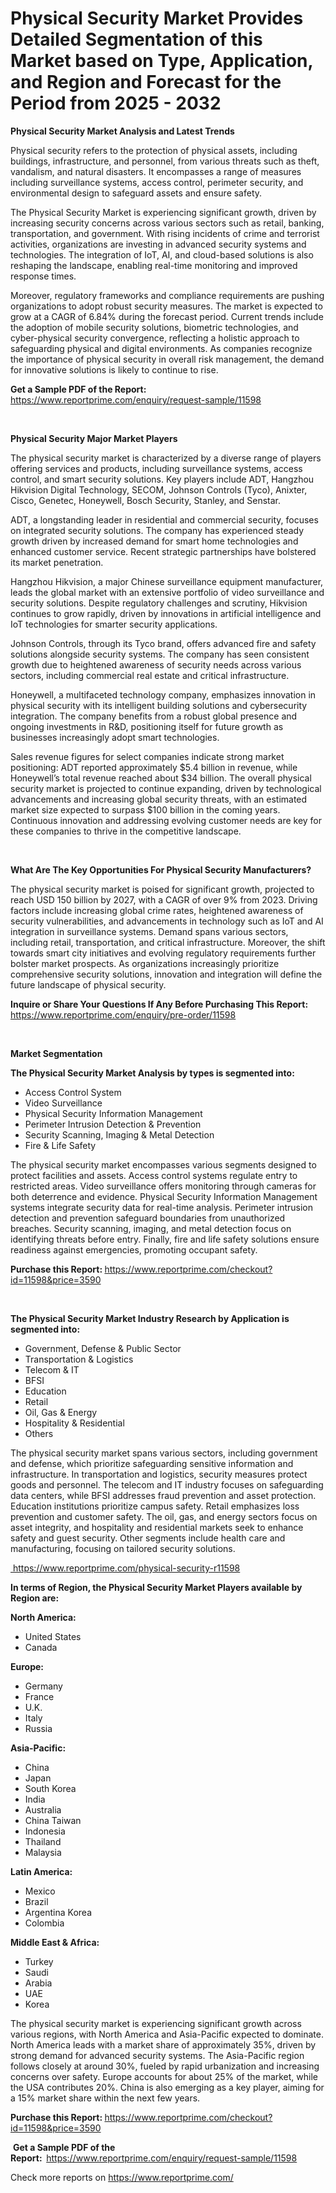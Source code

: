 <p><h1>Physical Security Market Provides Detailed Segmentation of this Market based on Type, Application, and Region and Forecast for the Period from 2025 - 2032</h1></p><p><strong>Physical Security Market Analysis and Latest Trends</strong></p>
<p><p>Physical security refers to the protection of physical assets, including buildings, infrastructure, and personnel, from various threats such as theft, vandalism, and natural disasters. It encompasses a range of measures including surveillance systems, access control, perimeter security, and environmental design to safeguard assets and ensure safety.</p><p>The Physical Security Market is experiencing significant growth, driven by increasing security concerns across various sectors such as retail, banking, transportation, and government. With rising incidents of crime and terrorist activities, organizations are investing in advanced security systems and technologies. The integration of IoT, AI, and cloud-based solutions is also reshaping the landscape, enabling real-time monitoring and improved response times.</p><p>Moreover, regulatory frameworks and compliance requirements are pushing organizations to adopt robust security measures. The market is expected to grow at a CAGR of 6.84% during the forecast period. Current trends include the adoption of mobile security solutions, biometric technologies, and cyber-physical security convergence, reflecting a holistic approach to safeguarding physical and digital environments. As companies recognize the importance of physical security in overall risk management, the demand for innovative solutions is likely to continue to rise.</p></p>
<p><strong>Get a Sample PDF of the Report:&nbsp;</strong> <a href="https://www.reportprime.com/enquiry/request-sample/11598?utm_campaign=3175&utm_medium=2&utm_source=Github&utm_content=ia&utm_term=21032025&utm_id=physical-security">https://www.reportprime.com/enquiry/request-sample/11598</a></p>
<p>&nbsp;</p>
<p><strong>Physical Security Major Market Players</strong></p>
<p><p>The physical security market is characterized by a diverse range of players offering services and products, including surveillance systems, access control, and smart security solutions. Key players include ADT, Hangzhou Hikvision Digital Technology, SECOM, Johnson Controls (Tyco), Anixter, Cisco, Genetec, Honeywell, Bosch Security, Stanley, and Senstar.</p><p>ADT, a longstanding leader in residential and commercial security, focuses on integrated security solutions. The company has experienced steady growth driven by increased demand for smart home technologies and enhanced customer service. Recent strategic partnerships have bolstered its market penetration.</p><p>Hangzhou Hikvision, a major Chinese surveillance equipment manufacturer, leads the global market with an extensive portfolio of video surveillance and security solutions. Despite regulatory challenges and scrutiny, Hikvision continues to grow rapidly, driven by innovations in artificial intelligence and IoT technologies for smarter security applications.</p><p>Johnson Controls, through its Tyco brand, offers advanced fire and safety solutions alongside security systems. The company has seen consistent growth due to heightened awareness of security needs across various sectors, including commercial real estate and critical infrastructure.</p><p>Honeywell, a multifaceted technology company, emphasizes innovation in physical security with its intelligent building solutions and cybersecurity integration. The company benefits from a robust global presence and ongoing investments in R&D, positioning itself for future growth as businesses increasingly adopt smart technologies.</p><p>Sales revenue figures for select companies indicate strong market positioning: ADT reported approximately $5.4 billion in revenue, while Honeywell’s total revenue reached about $34 billion. The overall physical security market is projected to continue expanding, driven by technological advancements and increasing global security threats, with an estimated market size expected to surpass $100 billion in the coming years. Continuous innovation and addressing evolving customer needs are key for these companies to thrive in the competitive landscape.</p></p>
<p>&nbsp;</p>
<p><strong>What Are The Key Opportunities For Physical Security Manufacturers?</strong></p>
<p><p>The physical security market is poised for significant growth, projected to reach USD 150 billion by 2027, with a CAGR of over 9% from 2023. Driving factors include increasing global crime rates, heightened awareness of security vulnerabilities, and advancements in technology such as IoT and AI integration in surveillance systems. Demand spans various sectors, including retail, transportation, and critical infrastructure. Moreover, the shift towards smart city initiatives and evolving regulatory requirements further bolster market prospects. As organizations increasingly prioritize comprehensive security solutions, innovation and integration will define the future landscape of physical security.</p></p>
<p><strong>Inquire or Share Your Questions If Any Before Purchasing This Report:</strong> <a href="https://www.reportprime.com/enquiry/pre-order/11598?utm_campaign=3175&utm_medium=2&utm_source=Github&utm_content=ia&utm_term=21032025&utm_id=physical-security">https://www.reportprime.com/enquiry/pre-order/11598</a></p>
<p>&nbsp;</p>
<p><strong>Market Segmentation</strong></p>
<p><strong>The Physical Security Market Analysis by types is segmented into:</strong></p>
<p><ul><li>Access Control System</li><li>Video Surveillance</li><li>Physical Security Information Management</li><li>Perimeter Intrusion Detection & Prevention</li><li>Security Scanning, Imaging & Metal Detection</li><li>Fire & Life Safety</li></ul></p>
<p><p>The physical security market encompasses various segments designed to protect facilities and assets. Access control systems regulate entry to restricted areas. Video surveillance offers monitoring through cameras for both deterrence and evidence. Physical Security Information Management systems integrate security data for real-time analysis. Perimeter intrusion detection and prevention safeguard boundaries from unauthorized breaches. Security scanning, imaging, and metal detection focus on identifying threats before entry. Finally, fire and life safety solutions ensure readiness against emergencies, promoting occupant safety.</p></p>
<p><strong>Purchase this Report:&nbsp;</strong><a href="https://www.reportprime.com/checkout?id=11598&price=3590&utm_campaign=3175&utm_medium=2&utm_source=Github&utm_content=ia&utm_term=21032025&utm_id=physical-security">https://www.reportprime.com/checkout?id=11598&price=3590</a></p>
<p>&nbsp;</p>
<p><strong>The Physical Security Market Industry Research by Application is segmented into:</strong></p>
<p><ul><li>Government, Defense & Public Sector</li><li>Transportation & Logistics</li><li>Telecom & IT</li><li>BFSI</li><li>Education</li><li>Retail</li><li>Oil, Gas & Energy</li><li>Hospitality & Residential</li><li>Others</li></ul></p>
<p><p>The physical security market spans various sectors, including government and defense, which prioritize safeguarding sensitive information and infrastructure. In transportation and logistics, security measures protect goods and personnel. The telecom and IT industry focuses on safeguarding data centers, while BFSI addresses fraud prevention and asset protection. Education institutions prioritize campus safety. Retail emphasizes loss prevention and customer safety. The oil, gas, and energy sectors focus on asset integrity, and hospitality and residential markets seek to enhance safety and guest security. Other segments include health care and manufacturing, focusing on tailored security solutions.</p></p>
<p><a href="https://www.reportprime.com/physical-security-r11598?utm_campaign=3175&utm_medium=2&utm_source=Github&utm_content=ia&utm_term=21032025&utm_id=physical-security">&nbsp;https://www.reportprime.com/physical-security-r11598</a></p>
<p><strong>In terms of Region, the Physical Security Market Players available by Region are:</strong></p>
<p>
    <p> <strong> North America: </strong>
        <ul>
            <li>United States</li>
            <li>Canada</li>
        </ul>
        </p> 
    <p> <strong> Europe: </strong>
        <ul>
            <li>Germany</li>
            <li>France</li>
            <li>U.K.</li>
            <li>Italy</li>
            <li>Russia</li>
        </ul>
        </p> 
    <p> <strong> Asia-Pacific: </strong>
        <ul>
            <li>China</li>
            <li>Japan</li>
            <li>South Korea</li>
            <li>India</li>
            <li>Australia</li>
            <li>China Taiwan</li>
            <li>Indonesia</li>
            <li>Thailand</li>
            <li>Malaysia</li>
        </ul>
        </p> 
    <p> <strong> Latin America: </strong>
        <ul>
            <li>Mexico</li>
            <li>Brazil</li>
            <li>Argentina Korea</li>
            <li>Colombia</li>
        </ul>
        </p> 
    <p> <strong> Middle East & Africa: </strong>
        <ul>
            <li>Turkey</li>
            <li>Saudi</li>
            <li>Arabia</li>
            <li>UAE</li>
            <li>Korea</li>
        </ul>
    </p>
    </p>
<p><p>The physical security market is experiencing significant growth across various regions, with North America and Asia-Pacific expected to dominate. North America leads with a market share of approximately 35%, driven by strong demand for advanced security systems. The Asia-Pacific region follows closely at around 30%, fueled by rapid urbanization and increasing concerns over safety. Europe accounts for about 25% of the market, while the USA contributes 20%. China is also emerging as a key player, aiming for a 15% market share within the next few years.</p></p>
<p><strong>Purchase this Report: </strong><a href="https://www.reportprime.com/checkout?id=11598&price=3590&utm_campaign=3175&utm_medium=2&utm_source=Github&utm_content=ia&utm_term=21032025&utm_id=physical-security">https://www.reportprime.com/checkout?id=11598&price=3590</a></p>
<p>&nbsp;<strong>Get a Sample PDF of the Report:&nbsp;&nbsp;</strong><a href="https://www.reportprime.com/enquiry/request-sample/11598?utm_campaign=3175&utm_medium=2&utm_source=Github&utm_content=ia&utm_term=21032025&utm_id=physical-security">https://www.reportprime.com/enquiry/request-sample/11598</a></p>
<p><strong></strong></p>
<p>Check more reports on <a href="https://www.reportprime.com/?utm_campaign=3175&utm_medium=2&utm_source=Github&utm_content=ia&utm_term=21032025&utm_id=physical-security">https://www.reportprime.com/</a></p>